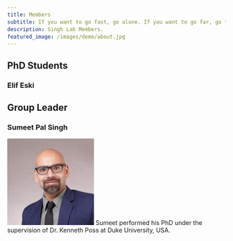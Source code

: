 ```yaml
---
title: Members
subtitle: If you want to go fast, go alone. If you want to go far, go together.
description: Singh Lab Members.
featured_image: /images/demo/about.jpg
---
```



## PhD Students

### Elif Eski

## Group Leader

### Sumeet Pal Singh 
![Sumeet](/images/members/sumeet.jpeg "Group Leader")
Sumeet performed his PhD under the supervision of Dr. Kenneth Poss at Duke University, USA. 
